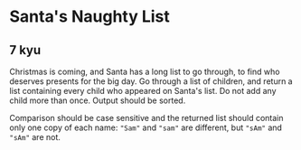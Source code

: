 # Santa's Naughty List
## 7 kyu

Christmas is coming, and Santa has a long list to go through, to find who deserves presents for the big day. Go through a list of children, and return a list containing every child who appeared on Santa's list. Do not add any child more than once. Output should be sorted.

Comparison should be case sensitive and the returned list should contain only one copy of each name: ```"Sam"``` and ```"sam"``` are different, but ```"sAm"``` and ```"sAm"``` are not.

